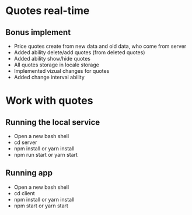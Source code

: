# Quotes real-time

## Bonus implement

- Price quotes create from new data and old data, who come from server
- Added ability delete/add quotes (from deleted quotes)
- Added ability show/hide quotes
- All quotes storage in locale storage
- Implemented vizual changes for quotes
- Added change interval ability

# Work with quotes

## Running the local service

- Open a new bash shell
- cd server
- npm install or yarn install
- npm run start or yarn start

## Running app

- Open a new bash shell
- cd client
- npm install or yarn install
- npm start or yarn start
